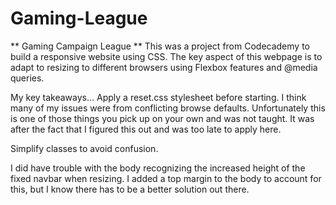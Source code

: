 # Gaming-League

** Gaming Campaign League **
This was a project from Codecademy to build a responsive website using CSS.  The key aspect of this webpage is to adapt to resizing to different browsers using Flexbox features and @media queries.

My key takeaways…
Apply a reset.css stylesheet before starting.  I think many of my issues were from conflicting browse defaults.  Unfortunately this is one of those things you pick up on your own and was not taught.  It was after the fact that I figured this out and was too late to apply here.

Simplify classes to avoid confusion.

I did have trouble with the body recognizing the increased height of the fixed navbar when resizing.  I added a top margin to the body to account for this, but I know there has to be a better solution out there.

